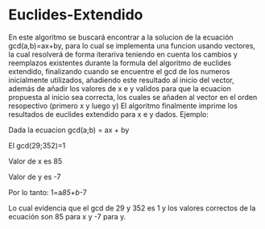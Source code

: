 # Euclides-Extendido

En este algoritmo se buscará encontrar a la solucion de la ecuación gcd(a,b)=ax+by, para lo cual se implementa una funcion usando vectores, la cual resolverá de forma iterariva teniendo en cuenta los cambios y reemplazos existentes durante la formula del algoritmo de euclides extendido, finalizando cuando se encuentre el gcd de los numeros inicialmente utilizados, añadiendo este resultado al inicio del vector, además de añadir los valores de x e y validos para que la ecuacion propuesta al inicio sea correcta, los cuales se añaden al vector en el orden resopectivo (primero x y luego y)
El algoritmo finalmente imprime los resultados de euclides extendido para x e y dados.
Ejemplo:

Dada la ecuacion gcd(a;b) = ax + by

El gcd(29;352)=1

Valor de x es 85

Valor de y es -7

Por lo tanto:
1=a*85+b*-7

Lo cual evidencia que el gcd de 29 y 352 es 1 y los valores correctos de la ecuación son 85 para x y -7 para y.
